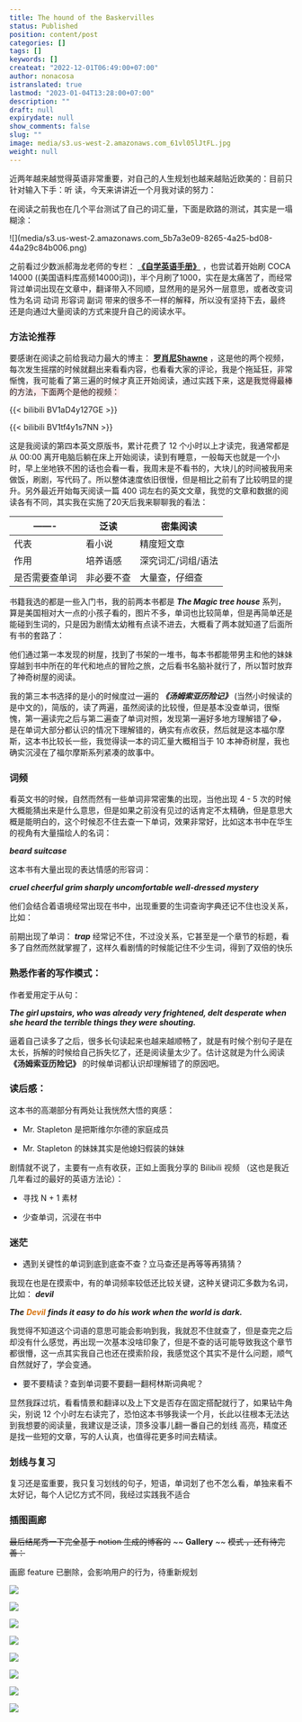 ```yaml
---
title: The hound of the Baskervilles
status: Published
position: content/post
categories: []
tags: []
keywords: []
createat: "2022-12-01T06:49:00+07:00"
author: nonacosa
istranslated: true
lastmod: "2023-01-04T13:28:00+07:00"
description: ""
draft: null
expirydate: null
show_comments: false
slug: ""
image: media/s3.us-west-2.amazonaws.com_61vl05lJtFL.jpg
weight: null
---
```

近两年越来越觉得英语非常重要，对自己的人生规划也越来越贴近欧美的：目前只针对输入下手：听  读，今天来讲讲近一个月我对读的努力：

在阅读之前我也在几个平台测试了自己的词汇量，下面是欧路的测试，其实是一塌糊涂：

<!--more-->![](media/s3.us-west-2.amazonaws.com_5b7a3e09-8265-4a25-bd08-44a29c84b006.png)

之前看过少数派郝海龙老师的专栏： **[《自学英语手册》](https://sspai.com/series/77)** ，也尝试着开始刷 COCA 14000 ((美国语料库高频14000词))，半个月刷了1000，实在是太痛苦了，而经常背过单词出现在文章中，翻译带入不同顺，显然用的是另外一层意思，或者改变词性为名词 动词 形容词 副词 带来的很多不一样的解释，所以没有坚持下去，最终还是向通过大量阅读的方式来提升自己的阅读水平。



### 方法论推荐
要感谢在阅读之前给我动力最大的博主： **[罗肖尼Shawne](https://space.bilibili.com/323794482)** ，这是他的两个视频，每次发生摇摆的时候就翻出来看看内容，也看看大家的评论，我是个拖延狂，非常惭愧，我可能看了第三遍的时候才真正开始阅读，通过实践下来，<span style="background-color: rgba(253, 235, 236, 1);">这是我觉得最棒的方法，下面两个是他的视频：</span>




{{< bilibili BV1aD4y127GE >}}

{{< bilibili BV1tf4y1s7NN >}}


这是我阅读的第四本英文原版书，累计花费了 12 个小时以上才读完，我通常都是从 00:00 离开电脑后躺在床上开始阅读，读到有睡意，一般每天也就是一个小时，早上坐地铁不困的话也会看一看，我周末是不看书的，大块儿的时间被我用来做饭，刷剧，写代码了。所以整体速度依旧很慢，但是相比之前有了比较明显的提升。另外最近开始每天阅读一篇 400 词左右的英文文章，我觉的文章和数据的阅读各有不同，其实我在实施了20天后我来聊聊我的看法：


| ——- | 泛读 | 密集阅读 |
| --- | --- | --- |
| 代表 | 看小说 | 精度短文章 |
| 作用 | 培养语感 | 深究词汇/词组/语法 |
| 是否需要查单词 | 非必要不查 | 大量查，仔细查 |
<!--more-->

书籍我选的都是一些入门书，我的前两本书都是 ***The Magic tree house*** 系列，算是美国相对大一点的小孩子看的，图片不多，单词也比较简单，但是再简单还是能碰到生词的，只是因为剧情太幼稚有点读不进去，大概看了两本就知道了后面所有书的套路了：

他们通过第一本发现的树屋，找到了书架的一堆书，每本书都能带男主和他的妹妹穿越到书中所在的年代和地点的冒险之旅，之后看书名脑补就行了，所以暂时放弃了神奇树屋的阅读。

我的第三本书选择的是小的时候度过一遍的 ***《汤姆索亚历险记》*** (当然小时候读的是中文的)，简版的，读了两遍，虽然阅读的比较慢，但是基本没查单词，很惭愧，第一遍读完之后与第二遍查了单词对照，发现第一遍好多地方理解错了😂，是在单词大部分都认识的情况下理解错的，确实有点收获，然后就是这本福尔摩斯，这本书比较长一些，我觉得读一本的词汇量大概相当于 10 本神奇树屋，我也确实沉浸在了福尔摩斯系列紧凑的故事中。



### 词频
看英文书的时候，自然而然有一些单词非常密集的出现，当他出现 4 - 5 次的时候大概能猜出来是什么意思，但是如果之前没有见过的话肯定不太精确，但是意思大概是能明白的，这个时候忍不住去查一下单词，效果非常好，比如这本书中在华生的视角有大量描绘人的名词：

 ***beard suitcase*** 

这本书有大量出现的表达情感的形容词：

 ***cruel cheerful grim sharply uncomfortable well-dressed mystery*** 

他们会结合着语境经常出现在书中，出现重要的生词查询字典还记不住也没关系，比如：

前期出现了单词： ***trap*** 经常记不住，不过没关系，它甚至是一个章节的标题，看多了自然而然就掌握了，这样久看剧情的时候能记住不少生词，得到了双倍的快乐



### 熟悉作者的写作模式：
作者爱用定于从句：

 ***The girl upstairs, who was already very frightened, delt desperate when she heard the terrible things they were  shouting.*** 

逼着自己读多了之后，很多长句读起来也越来越顺畅了，就是有时候个别句子是在太长，拆解的时候给自己拆失忆了，还是阅读量太少了。估计这就是为什么阅读 **《汤姆索亚历险记》** 的时候单词都认识却理解错了的原因吧。



### 读后感：
这本书的高潮部分有两处让我恍然大悟的爽感：

- Mr. Stapleton 是把斯维尔尔德的家庭成员

- Mr. Stapleton 的妹妹其实是他媳妇假装的妹妹

剧情就不说了，主要有一点有收获，正如上面我分享的 Bilibili 视频 （这也是我近几年看过的最好的英语方法论）：

- 寻找 N + 1 素材

- 少查单词，沉浸在书中



### 迷茫
- 遇到关键性的单词到底到底查不查？立马查还是再等等再猜猜？

我现在也是在摸索中，有的单词频率较低还比较关键，这种关键词汇多数为名词，比如： ***devil*** 

 ***The*** <span style="color: rgba(217, 115, 13, 1);"> ***Devil*** </span> ***finds it easy to do his work when the world is dark.*** 

我觉得不知道这个词语的意思可能会影响到我，我就忍不住就查了，但是查完之后却没有什么感觉，再出现一次基本没啥印象了，但是不查的话可能导致我这个章节都很懵，这一点其实我自己也还在摸索阶段，我感觉这个其实不是什么问题，顺气自然就好了，学会变通。

- 要不要精读？查到单词要不要翻一翻柯林斯词典呢？

显然我踩过坑，看看情景和翻译以及上下文是否存在固定搭配就行了，如果钻牛角尖，别说 12 个小时左右读完了，恐怕这本书够我读一个月，长此以往根本无法达到我想要的阅读量，我建议是泛读，顶多没事儿翻一番自己的划线 高亮，精度还是找一些短的文章，写的人认真，也值得花更多时间去精读。



### 划线与复习
复习还是蛮重要，我只复习划线的句子，短语，单词划了也不怎么看，单独来看不太好记，每个人记忆方式不同，我经过实践我不适合



### 插图画廊
 ~~最后结尾秀一下完全基于 notion 生成的博客的~~  ~~ **Gallery** ~~  ~~模式 ，还有待完善：~~ 

画廊 feature 已删除，会影响用户的行为，待重新规划



![](media/s3.us-west-2.amazonaws.com_ff217307-0e7a-4d23-993d-0362eee1b9b3.jpeg)

![](media/s3.us-west-2.amazonaws.com_fb39db97-719a-4727-aa77-cd39e5e227e4.jpeg)

![](media/s3.us-west-2.amazonaws.com_68f37fa7-2a9d-4dea-b0d0-701472e06dfb.jpeg)

![](media/s3.us-west-2.amazonaws.com_2c2610fd-bb92-4ffb-a391-fdbcc4fb0998.jpeg)

![](media/s3.us-west-2.amazonaws.com_742e7b1c-1da1-4d88-b010-b9c8f9500deb.jpeg)

![](media/s3.us-west-2.amazonaws.com_e8487019-2414-4f1d-8d1d-1c783405f2ca.webp)

![](media/s3.us-west-2.amazonaws.com_eb1bc2a1-ed87-4870-a242-5a19424bd7ab.jpeg)

![](media/s3.us-west-2.amazonaws.com_affbbb58-8638-4030-9532-c73dc2361a5c.webp)





